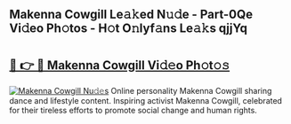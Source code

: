 ## Makenna Cowgill Le𝚊𝚔ed N𝚞𝚍e - Part-0Qe Vi𝚍eo Ph𝚘tos - H𝚘t O𝚗lyf𝚊ns Le𝚊𝚔s qjjYq

# <h2><a href="http://hf4c5l.feru.top/?c=Makenna+Cowgill">🔗 👉 🔴 Makenna Cowgill Vi𝚍𝚎o Ph𝚘t𝚘𝚜</a></h2>

[![Makenna Cowgill Nu𝚍𝚎s](https://i.imgur.com/0TWrTi3.gif)](http://hf4c5l.feru.top/?c=Makenna+Cowgill)
Online personality Makenna Cowgill sharing dance and lifestyle content. Inspiring activist Makenna Cowgill, celebrated for their tireless efforts to promote social change and human rights. 
